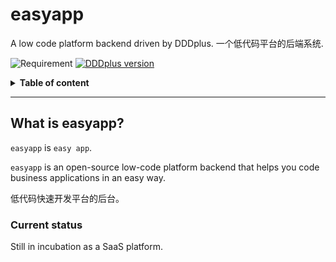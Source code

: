# easyapp
A low code platform backend driven by DDDplus. 一个低代码平台的后端系统.

![Requirement](https://img.shields.io/badge/JDK-8+-green.svg)
[![DDDplus version](https://img.shields.io/badge/DDDplus-1.1.0--SNAPSHOT-blue)](https://github.com/funkygao/cp-ddd-framework)

<details>
<summary><b>Table of content</b></summary>

## Table of content
   * [What is easyapp](#what-is-easyapp)
      * [Current status](#current-status)

</details>

----

## What is easyapp?

`easyapp` is `easy app`.

`easyapp` is an open-source low-code platform backend that helps you code business applications in an easy way.

低代码快速开发平台的后台。

### Current status

Still in incubation as a SaaS platform.

